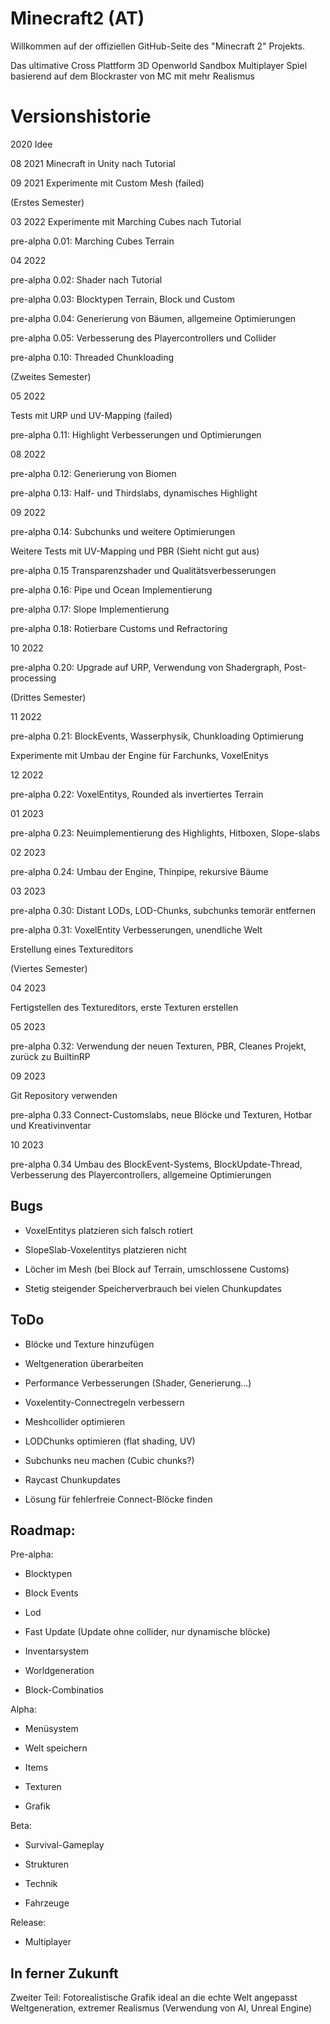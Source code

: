 # Minecraft2 (AT)

Willkommen auf der offiziellen GitHub-Seite des "Minecraft 2" Projekts.

Das ultimative Cross Plattform 3D Openworld Sandbox Multiplayer Spiel
basierend auf dem Blockraster von MC mit mehr Realismus


# Versionshistorie

2020 Idee

08 2021             Minecraft in Unity nach Tutorial

09 2021             Experimente mit Custom Mesh (failed)

(Erstes Semester)

03 2022             Experimente mit Marching Cubes nach Tutorial

pre-alpha 0.01:     Marching Cubes Terrain

04 2022 

pre-alpha 0.02:     Shader nach Tutorial

pre-alpha 0.03:     Blocktypen Terrain, Block und Custom

pre-alpha 0.04:     Generierung von Bäumen, allgemeine Optimierungen

pre-alpha 0.05:     Verbesserung des Playercontrollers und Collider

pre-alpha 0.10:     Threaded Chunkloading

(Zweites Semester)

05 2022 

Tests mit URP und UV-Mapping (failed)

pre-alpha 0.11:     Highlight Verbesserungen und Optimierungen

08 2022 

pre-alpha 0.12:     Generierung von Biomen

pre-alpha 0.13:     Half- und Thirdslabs, dynamisches Highlight

09 2022 

pre-alpha 0.14:     Subchunks und weitere Optimierungen

Weitere Tests mit UV-Mapping und PBR (Sieht nicht gut aus)

pre-alpha 0.15     Transparenzshader und Qualitätsverbesserungen

pre-alpha 0.16:     Pipe und Ocean Implementierung

pre-alpha 0.17:     Slope Implementierung

pre-alpha 0.18:     Rotierbare Customs und Refractoring

10 2022 

pre-alpha 0.20:     Upgrade auf URP, Verwendung von Shadergraph, Post-processing

(Drittes Semester)

11 2022 

pre-alpha 0.21:     BlockEvents, Wasserphysik, Chunkloading Optimierung

Experimente mit Umbau der Engine für Farchunks, VoxelEnitys

12 2022 

pre-alpha 0.22:     VoxelEntitys, Rounded als invertiertes Terrain

01 2023 

pre-alpha 0.23:     Neuimplementierung des Highlights, Hitboxen, Slope-slabs

02 2023 

pre-alpha 0.24:     Umbau der Engine, Thinpipe, rekursive Bäume

03 2023 

pre-alpha 0.30:     Distant LODs, LOD-Chunks, subchunks temorär entfernen

pre-alpha 0.31:     VoxelEntity Verbesserungen, unendliche Welt

Erstellung eines Textureditors

(Viertes Semester)

04 2023             

Fertigstellen des Textureditors, erste Texturen erstellen

05 2023 

pre-alpha 0.32:     Verwendung der neuen Texturen, PBR, Cleanes Projekt, zurück zu BuiltinRP

09 2023 

Git Repository verwenden

pre-alpha 0.33     Connect-Customslabs, neue Blöcke und Texturen, Hotbar und Kreativinventar

10 2023

pre-alpha 0.34     Umbau des BlockEvent-Systems, BlockUpdate-Thread, Verbesserung des Playercontrollers, allgemeine Optimierungen

## Bugs

- VoxelEntitys platzieren sich falsch rotiert

- SlopeSlab-Voxelentitys platzieren nicht

- Löcher im Mesh (bei Block auf Terrain, umschlossene Customs)

- Stetig steigender Speicherverbrauch bei vielen Chunkupdates

## ToDo

-   Blöcke und Texture hinzufügen

-   Weltgeneration überarbeiten
    
-   Performance Verbesserungen (Shader, Generierung...)

-   Voxelentity-Connectregeln verbessern

-   Meshcollider optimieren

-   LODChunks optimieren (flat shading, UV)

-   Subchunks neu machen (Cubic chunks?)

-   Raycast Chunkupdates

-   Lösung für fehlerfreie Connect-Blöcke finden

## Roadmap:

Pre-alpha:

-    Blocktypen

-    Block Events

-    Lod

-   Fast Update (Update ohne collider, nur dynamische blöcke)

-   Inventarsystem

-   Worldgeneration

-   Block-Combinatios

Alpha:

-   Menüsystem

-   Welt speichern

-   Items

-   Texturen

-   Grafik

Beta:

-   Survival-Gameplay

-   Strukturen

-   Technik

-   Fahrzeuge

Release:

-   Multiplayer

## In ferner Zukunft

Zweiter Teil: Fotorealistische Grafik ideal an die echte Welt angepasst
Weltgeneration, extremer Realismus (Verwendung von AI, Unreal Engine)

